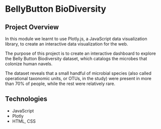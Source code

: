 # BellyButton BioDiversity 

## Project Overview

In this module we learnt to use  Plotly.js, a JavaScript data visualization library, to create an interactive data visualization for the web. 

The purpose of this project is to create an interactive dashboard to explore the Belly Button Biodiversity dataset, which catalogs the microbes that colonize human navels.

The dataset reveals that a small handful of microbial species (also called operational taxonomic units, or OTUs, in the study) were present in more than 70% of people, while the rest were relatively rare.


## Technologies

* JavaScript
* Plotly
* HTML, CSS





 
   